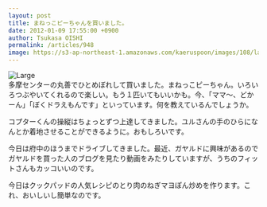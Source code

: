 ```yaml
---
layout: post
title: まねっこピーちゃんを買いました。
date: 2012-01-09 17:55:00 +0900
author: Tsukasa OISHI
permalink: /articles/948
image: https://s3-ap-northeast-1.amazonaws.com/kaeruspoon/images/108/large.JPG?1326099274
---
```



![Large](https://s3-ap-northeast-1.amazonaws.com/kaeruspoon/images/108/large.JPG?1326099274)  
多摩センターの丸善でひとめぼれして買いました。まねっこピーちゃん。いろいろつぶやいてくれるので楽しい。もう１匹いてもいいかも。今、「ママ～、どかーん」「ぼくドラえもんです」といっています。何を教えているんでしょうか。  

コプターくんの操縦はちょっとずつ上達してきました。ユルさんの手のひらになんとか着地させることができるように。おもしろいです。  

今日は府中のほうまでドライブしてきました。最近、ガヤルドに興味があるのでガヤルドを買った人のブログを見たり動画をみたりしていますが、うちのフィットさんもカッコいいのです。  

今日はクックパッドの人気レシピのとり肉のねぎマヨぽん炒めを作ります。これ、おいしいし簡単なのです。  

